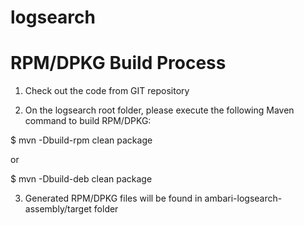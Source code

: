 # logsearch
RPM/DPKG Build Process
=============

1. Check out the code from GIT repository

2. On the logsearch root folder, please execute the following Maven command to build RPM/DPKG:

  $ mvn -Dbuild-rpm clean package

  or

  $ mvn -Dbuild-deb clean package

3. Generated RPM/DPKG files will be found in ambari-logsearch-assembly/target folder
  
